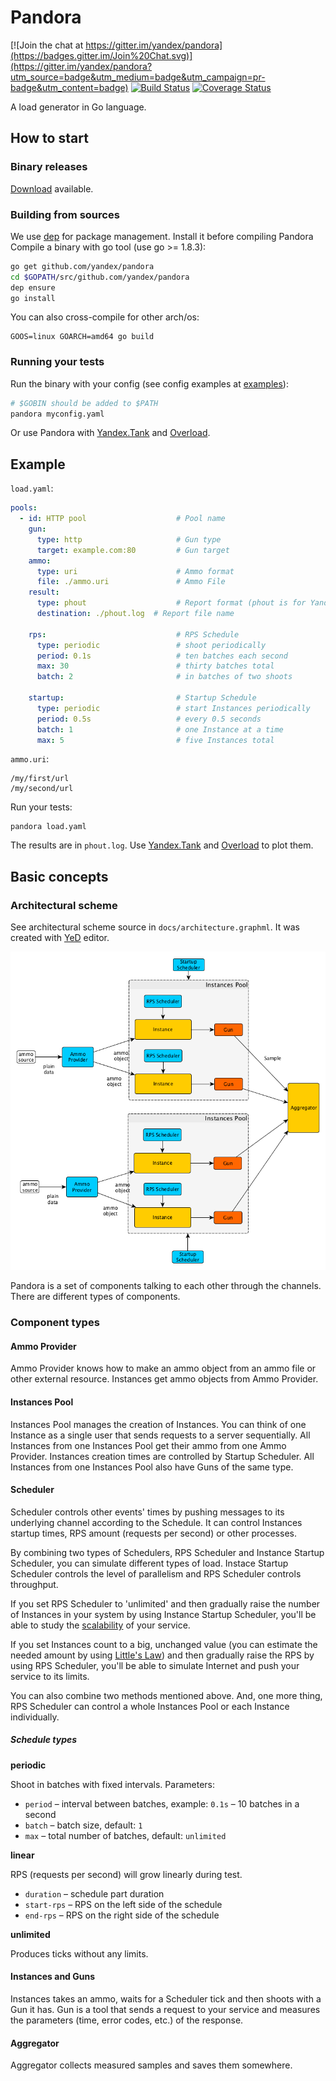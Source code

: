 # Pandora

[![Join the chat at https://gitter.im/yandex/pandora](https://badges.gitter.im/Join%20Chat.svg)](https://gitter.im/yandex/pandora?utm_source=badge&utm_medium=badge&utm_campaign=pr-badge&utm_content=badge)
[![Build Status](https://travis-ci.org/yandex/pandora.svg)](https://travis-ci.org/yandex/pandora)
[![Coverage Status](https://coveralls.io/repos/yandex/pandora/badge.svg?branch=develop&service=github)](https://coveralls.io/github/yandex/pandora?branch=develop)

A load generator in Go language.

## How to start

### Binary releases
[Download](https://github.com/yandex/pandora/releases) available.

### Building from sources
We use [dep](https://github.com/golang/dep) for package management. Install it before compiling Pandora
Compile a binary with go tool (use go >= 1.8.3):
```bash
go get github.com/yandex/pandora
cd $GOPATH/src/github.com/yandex/pandora
dep ensure
go install
```

You can also cross-compile for other arch/os:
```
GOOS=linux GOARCH=amd64 go build
```

### Running your tests
Run the binary with your config (see config examples at [examples](https://github.com/yandex/pandora/tree/master/cli/config)):

```bash
# $GOBIN should be added to $PATH
pandora myconfig.yaml
```

Or use Pandora with [Yandex.Tank](http://yandextank.readthedocs.org/en/latest/configuration.html#pandora) and
[Overload](https://overload.yandex.net).


## Example

`load.yaml`:

```yaml
pools:
  - id: HTTP pool                    # Pool name
    gun:
      type: http                     # Gun type
      target: example.com:80         # Gun target
    ammo:
      type: uri                      # Ammo format                        
      file: ./ammo.uri               # Ammo File
    result:
      type: phout                    # Report format (phout is for Yandex.Tank)
      destination: ./phout.log  # Report file name

    rps:                             # RPS Schedule
      type: periodic                 # shoot periodically
      period: 0.1s                   # ten batches each second
      max: 30                        # thirty batches total
      batch: 2                       # in batches of two shoots

    startup:                         # Startup Schedule
      type: periodic                 # start Instances periodically
      period: 0.5s                   # every 0.5 seconds
      batch: 1                       # one Instance at a time
      max: 5                         # five Instances total
```

`ammo.uri`:

```
/my/first/url
/my/second/url
```

Run your tests:

```
pandora load.yaml
```

The results are in `phout.log`. Use [Yandex.Tank](http://yandextank.readthedocs.io/en/latest/core_and_modules.html#pandora)
and [Overload](https://overload.yandex.net) to plot them.

## Basic concepts

### Architectural scheme

See architectural scheme source in ```docs/architecture.graphml```. It was created with
[YeD](https://www.yworks.com/en/products/yfiles/yed/) editor.

![Architectural scheme](/docs/architecture.png)

Pandora is a set of components talking to each other through the channels. There are different types of components.

### Component types

#### Ammo Provider

Ammo Provider knows how to make an ammo object from an ammo file or other external resource. Instances get ammo objects
from Ammo Provider.

#### Instances Pool

Instances Pool manages the creation of Instances. You can think of one Instance as a single user that sends requests to
a server sequentially. All Instances from one Instances Pool get their ammo from one Ammo Provider. Instances creation
times are controlled by Startup Scheduler. All Instances from one Instances Pool also have Guns of the same type.

#### Scheduler

Scheduler controls other events' times by pushing messages to its underlying channel according to the Schedule.
It can control Instances startup times, RPS amount (requests per second) or other processes.

By combining two types of Schedulers, RPS Scheduler and Instance Startup Scheduler, you can simulate different types of load.
Instace Startup Scheduler controls the level of parallelism and RPS Scheduler controls throughput.

If you set RPS Scheduler to 'unlimited' and then gradually raise the number of Instances in your system by using Instance
Startup Scheduler, you'll be able to study the [scalability](http://www.perfdynamics.com/Manifesto/USLscalability.html)
of your service. 

If you set Instances count to a big, unchanged value (you can estimate the needed amount by using
[Little's Law](https://en.wikipedia.org/wiki/Little%27s_law)) and then gradually raise the RPS by using RPS Scheduler,
you'll be able to simulate Internet and push your service to its limits.

You can also combine two methods mentioned above. And, one more thing, RPS Scheduler can control a whole Instances Pool or
each Instance individually.

##### Schedule types

**periodic**

Shoot in batches with fixed intervals. Parameters:

* `period` – interval between batches, example: `0.1s` – 10 batches in a second
* `batch` – batch size, default: `1`
* `max` – total number of batches, default: `unlimited`
    
**linear**

RPS (requests per second) will grow linearly during test.

* `duration` – schedule part duration
* `start-rps` – RPS on the left side of the schedule
* `end-rps` – RPS on the right side of the schedule
    
**unlimited**

Produces ticks without any limits.

#### Instances and Guns
Instances takes an ammo, waits for a Scheduler tick and then shoots with a Gun it has. Gun is a tool that sends
a request to your service and measures the parameters (time, error codes, etc.) of the response.

#### Aggregator
Aggregator collects measured samples and saves them somewhere.
